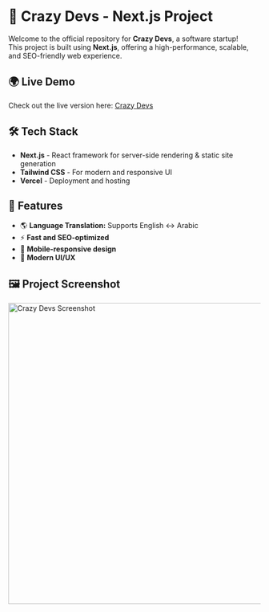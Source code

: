# 🚀 Crazy Devs - Next.js Project

Welcome to the official repository for **Crazy Devs**, a software startup!  
This project is built using **Next.js**, offering a high-performance, scalable, and SEO-friendly web experience.

## 🌍 Live Demo  
Check out the live version here: [Crazy Devs](https://crazy-dev-gilt.vercel.app/en)

## 🛠️ Tech Stack  
- **Next.js** - React framework for server-side rendering & static site generation  
- **Tailwind CSS** - For modern and responsive UI  
- **Vercel** - Deployment and hosting  

## 📌 Features  
<ul>
  <li>🌎 <strong>Language Translation:</strong> Supports English ↔ Arabic</li>
  <li>⚡ <strong>Fast and SEO-optimized</strong></li>
  <li>📱 <strong>Mobile-responsive design</strong></li>
  <li>🎨 <strong>Modern UI/UX</strong></li>
</ul>

## 🖼️ Project Screenshot  
<img src="https://i.ibb.co.com/chVMHmfy/screencapture-crazy-dev-gilt-vercel-app-en-2025-03-09-00-29-16.png" alt="Crazy Devs Screenshot" width="600">


